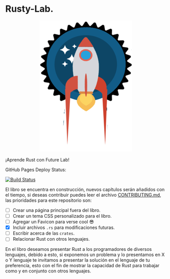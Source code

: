 # Rusty-Lab.

<p align="center">
    <img src="src/images/rusty-lab.png" alt="Rusty-lab">
</p>


¡Aprende Rust con Future Lab!

GitHub Pages Deploy Status:

[![Build Status](https://travis-ci.org/futurelabmx/rusty-lab.svg?branch=master)](https://travis-ci.org/futurelabmx/rusty-lab)


El libro se encuentra en construcción, nuevos capítulos serán añadidos con el
tiempo, si deseas contribuir puedes leer el archivo
[CONTRIBUTING.md](CONTRIBUTING.md), las prioridades para este repositorio son:

- [ ] Crear una página principal fuera del libro.
- [ ] Crear un tema CSS personalizado para el libro.
- [ ] Agregar un Favicon para verse cool :sunglasses:
- [x] Incluir archivos `.rs` para modificaciones futuras.
- [ ] Escribir acerca de las `crates`.
- [ ] Relacionar Rust con otros lenguajes.

En el libro deseamos presentar Rust a los programadores de diversos lenguajes,
debido a esto, si exponemos un problema y lo presentamos en X o Y lenguaje
te invitamos a presentar la solución en el lenguaje de tu preferencia, esto
con el fin de mostrar la capacidad de Rust para trabajar como y en conjunto con
otros lenguajes.